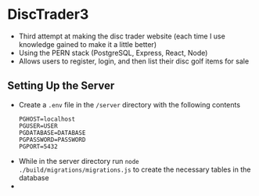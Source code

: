 # DiscTrader3

- Third attempt at making the disc trader website (each time I use knowledge gained to make it a little better)
- Using the PERN stack (PostgreSQL, Express, React, Node)
- Allows users to register, login, and then list their disc golf items for sale

## Setting Up the Server

- Create a `.env` file in the `/server` directory with the following contents
  ```
  PGHOST=localhost
  PGUSER=USER
  PGDATABASE=DATABASE
  PGPASSWORD=PASSWORD
  PGPORT=5432
  ```
- While in the server directory run `node ./build/migrations/migrations.js` to create the necessary tables in the database
- 